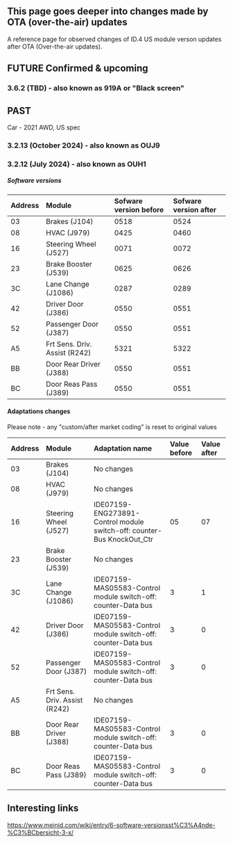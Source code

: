 ## This page goes deeper into changes made by OTA (over-the-air) updates

A reference page for observed changes of ID.4 US module verson updates after OTA (Over-the-air updates).

## FUTURE Confirmed & upcoming

### 3.6.2 (TBD) - also known as 919A or "Black screen"



## PAST
Car - 2021 AWD, US spec

### 3.2.13 (October 2024) - also known as OUJ9

### 3.2.12 (July 2024) - also known as OUH1

##### Software versions

| Address | Module | Sofware version before | Sofware version after
| :------------- | :------------- | :------------- | :---
| 03 | Brakes (J104) | 0518	| 0524
| 08 | HVAC (J979) | 0425	| 0460
| 16 | Steering Wheel (J527) | 0071	| 0072
| 23 | Brake Booster (J539)	| 0625 | 0626
| 3C | Lane Change (J1086) | 0287	| 0289
| 42 | Driver Door (J386)	| 0550 | 0551
| 52 | Passenger Door (J387) | 0550 | 0551
| A5 | Frt Sens. Driv. Assist (R242) | 5321 | 5322
| BB | Door Rear Driver (J388) | 0550	| 0551
| BC | Door Reas Pass (J389) | 0550 | 0551

#### Adaptations changes
Please note - any "custom/after market coding" is reset to original values

| Address | Module | Adaptation name | Value before | Value after
| :------------- | :------------- | :------------- | :------------- | :------------- 
| 03 | Brakes (J104) | No changes |||
| 08 | HVAC (J979) | No changes |||
| 16 | Steering Wheel (J527) | IDE07159-ENG273891-Control module switch-off: counter-Bus KnockOut_Ctr | 05 | 07
| 23 | Brake Booster (J539)	| No changes |||
| 3C | Lane Change (J1086) | IDE07159-MAS05583-Control module switch-off: counter-Data bus | 3 | 1
| 42 | Driver Door (J386)	| IDE07159-MAS05583-Control module switch-off: counter-Data bus | 3 | 0
| 52 | Passenger Door (J387) | IDE07159-MAS05583-Control module switch-off: counter-Data bus | 3 | 0
| A5 | Frt Sens. Driv. Assist (R242) | No changes  | |
| BB | Door Rear Driver (J388) | IDE07159-MAS05583-Control module switch-off: counter-Data bus	| 3 | 0
| BC | Door Reas Pass (J389) | IDE07159-MAS05583-Control module switch-off: counter-Data bus | 3 | 0


## Interesting links
https://www.meinid.com/wiki/entry/6-software-versionsst%C3%A4nde-%C3%BCbersicht-3-x/
